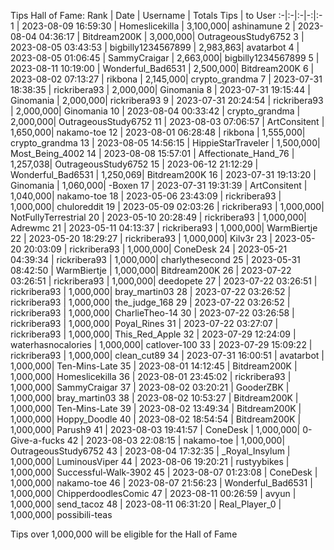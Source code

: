 Tips Hall of Fame:
Rank | Date | Username | Totals Tips | to User
:-|:-|:-|-:|:-
1 | 2023-08-09 16:59:30 | Homeslicekilla | 3,100,000| ashinamune
2 | 2023-08-04 04:36:17 | Bitdream200K | 3,000,000| OutrageousStudy6752
3 | 2023-08-05 03:43:53 | bigbilly1234567899 | 2,983,863| avatarbot
4 | 2023-08-05 01:06:45 | SammyCraigar | 2,663,000| bigbilly1234567899
5 | 2023-08-11 10:19:00 | Wonderful_Bad6531 | 2,500,000| Bitdream200K
6 | 2023-08-02 07:13:27 | rikbona | 2,145,000| crypto_grandma
7 | 2023-07-31 18:38:35 | rickribera93 | 2,000,000| Ginomania
8 | 2023-07-31 19:15:44 | Ginomania | 2,000,000| rickribera93
9 | 2023-07-31 20:24:54 | rickribera93 | 2,000,000| Ginomania
10 | 2023-08-04 00:33:42 | crypto_grandma | 2,000,000| OutrageousStudy6752
11 | 2023-08-03 07:06:57 | ArtConsitent | 1,650,000| nakamo-toe
12 | 2023-08-01 06:28:48 | rikbona | 1,555,000| crypto_grandma
13 | 2023-08-05 14:56:15 | HippieStarTraveler | 1,500,000| Most_Being_4002
14 | 2023-08-08 15:57:01 | Affectionate_Hand_76 | 1,257,038| OutrageousStudy6752
15 | 2023-06-12 21:12:29 | Wonderful_Bad6531 | 1,250,069| Bitdream200K
16 | 2023-07-31 19:13:20 | Ginomania | 1,060,000| -Boxen
17 | 2023-07-31 19:31:39 | ArtConsitent | 1,040,000| nakamo-toe
18 | 2023-05-06 23:43:09 | rickribera93 | 1,000,000| chuloreddit
19 | 2023-05-09 02:03:26 | rickribera93 | 1,000,000| NotFullyTerrestrial
20 | 2023-05-10 20:28:49 | rickribera93 | 1,000,000| Adrewmc
21 | 2023-05-11 04:13:37 | rickribera93 | 1,000,000| WarmBiertje
22 | 2023-05-20 18:29:27 | rickribera93 | 1,000,000| Kilv3r
23 | 2023-05-20 20:03:09 | rickribera93 | 1,000,000| ConeDesk
24 | 2023-05-21 04:39:34 | rickribera93 | 1,000,000| charlythesecond
25 | 2023-05-31 08:42:50 | WarmBiertje | 1,000,000| Bitdream200K
26 | 2023-07-22 03:26:51 | rickribera93 | 1,000,000| deedopete
27 | 2023-07-22 03:26:51 | rickribera93 | 1,000,000| bray_martin03
28 | 2023-07-22 03:26:52 | rickribera93 | 1,000,000| the_judge_168
29 | 2023-07-22 03:26:52 | rickribera93 | 1,000,000| CharlieTheo-14
30 | 2023-07-22 03:26:58 | rickribera93 | 1,000,000| Poyal_Rines
31 | 2023-07-22 03:27:07 | rickribera93 | 1,000,000| This_Red_Apple
32 | 2023-07-29 12:24:09 | waterhasnocalories | 1,000,000| catlover-100
33 | 2023-07-29 15:09:22 | rickribera93 | 1,000,000| clean_cut89
34 | 2023-07-31 16:00:51 | avatarbot | 1,000,000| Ten-Mins-Late
35 | 2023-08-01 14:12:45 | Bitdream200K | 1,000,000| Homeslicekilla
36 | 2023-08-01 23:45:02 | rickribera93 | 1,000,000| SammyCraigar
37 | 2023-08-02 03:20:21 | GooderZBK | 1,000,000| bray_martin03
38 | 2023-08-02 10:53:27 | Bitdream200K | 1,000,000| Ten-Mins-Late
39 | 2023-08-02 13:49:34 | Bitdream200K | 1,000,000| Hoppy_Doodle
40 | 2023-08-02 18:54:54 | Bitdream200K | 1,000,000| Parush9
41 | 2023-08-03 19:41:57 | ConeDesk | 1,000,000| 0-Give-a-fucks
42 | 2023-08-03 22:08:15 | nakamo-toe | 1,000,000| OutrageousStudy6752
43 | 2023-08-04 17:32:35 | _Royal_Insylum | 1,000,000| LuminousViper
44 | 2023-08-06 19:20:21 | rustyybikes | 1,000,000| Successful-Walk-3902
45 | 2023-08-07 01:23:08 | ConeDesk | 1,000,000| nakamo-toe
46 | 2023-08-07 21:56:23 | Wonderful_Bad6531 | 1,000,000| ChipperdoodlesComic
47 | 2023-08-11 00:26:59 | avyun | 1,000,000| send_tacoz
48 | 2023-08-11 06:31:20 | Real_Player_0 | 1,000,000| possibili-teas

Tips over 1,000,000 will be eligible for the Hall of Fame
